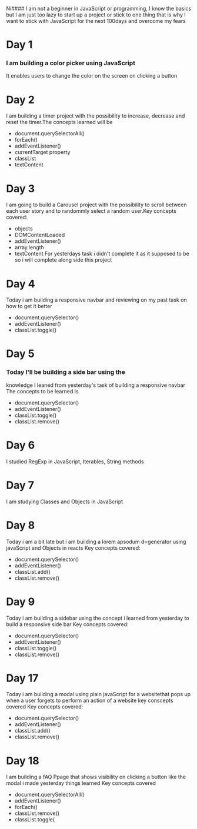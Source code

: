 Ni#### I am not a beginner in JavaScript or programming, I know the basics but I am just too lazy to start up a project or stick to one thing that is why I want to stick with JavaScript for the next 100days and overcome my fears 
# Day 1
 ### I am building a color picker using JavaScript 
   It enables users to change the color on the screen on clicking a button 
# Day 2
 I am building a timer project with the possibility to increase, decrease and reset the timer.The concepts learned will be
   + document.querySelectorAll()
   + forEach()
   + addEventListener()
   + currentTarget property
   + classList
   + textContent
# Day 3
I am going to build a Carousel project with the possibility to scroll between each user story and to randommly select a random user.Key concepts covered:
 + objects
+ DOMContentLoaded
+ addEventListener()
+ array.length
+ textContent
For yesterdays task i didn't complete it as it supposed to be so i will complete along side this project
# Day 4
Today i am  building a responsive navbar and  reviewing on my past task on how to get it better
* document.querySelector()
* addEventListener()
* classList.toggle()

# Day 5
 ### Today I'll be building a side bar using the 
 knowledge I leaned from yesterday's task of building a responsive navbar
The concepts to be learned is 

 * document.querySelector()
* addEventListener()
 * classList.toggle()
* classList.remove()

# Day 6
I studied RegExp in JavaScript, Iterables, String methods

# Day 7
I am studying Classes and Objects in JavaScript 

# Day 8
Today i am a bit late but i am building a lorem apsodum d=generator using javaScript and Objects in reacts
Key concepts covered:

 * document.querySelector()
* addEventListener()
* classList.add()
* classList.remove()

# Day 9
Today i am building a sidebar using the concept i learned from yesterday to build a responsive side bar
Key concepts covered:

* document.querySelector()
* addEventListener()
* classList.toggle()
* classList.remove()

# Day 17
Today i am building a modal using plain javaScript for a websitethat pops up when a user forgets to perform an action of a website
key conscepts covered
Key concepts covered:

* document.querySelector()
* addEventListener()
* classList.add()
* classList.remove()

# Day 18
I am building a fAQ Ppage that shows visibility on clicking a button like the modal i made yesterday
things learned
Key concepts covered
* document.querySelectorAll()
* addEventListener()
* forEach()
* classList.remove()
* classList.toggle(
